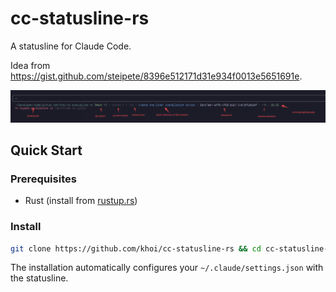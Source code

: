 # cc-statusline-rs

A statusline for Claude Code.

Idea from https://gist.github.com/steipete/8396e512171d31e934f0013e5651691e.

![demo](demo.png)

## Quick Start

### Prerequisites

- Rust (install from [rustup.rs](https://rustup.rs/))

### Install

```bash
git clone https://github.com/khoi/cc-statusline-rs && cd cc-statusline-rs && make install
```

The installation automatically configures your `~/.claude/settings.json` with the statusline.
